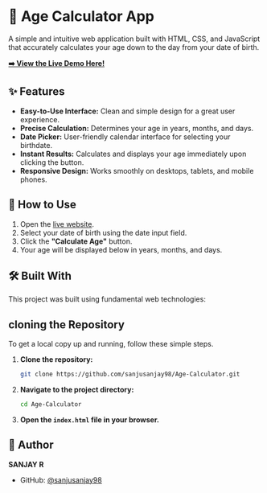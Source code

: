 # 📅 Age Calculator App

A simple and intuitive web application built with HTML, CSS, and JavaScript that accurately calculates your age down to the day from your date of birth.

[**➡️ View the Live Demo Here\!**](https://sanjusanjay98.github.io/Age-Calculator/)

## ✨ Features

  * **Easy-to-Use Interface:** Clean and simple design for a great user experience.
  * **Precise Calculation:** Determines your age in years, months, and days.
  * **Date Picker:** User-friendly calendar interface for selecting your birthdate.
  * **Instant Results:** Calculates and displays your age immediately upon clicking the button.
  * **Responsive Design:** Works smoothly on desktops, tablets, and mobile phones.

## 🚀 How to Use

1.  Open the [live website](https://sanjusanjay98.github.io/Age-Calculator/).
2.  Select your date of birth using the date input field.
3.  Click the **"Calculate Age"** button.
4.  Your age will be displayed below in years, months, and days.

## 🛠️ Built With

This project was built using fundamental web technologies:

## cloning the Repository

To get a local copy up and running, follow these simple steps.

1.  **Clone the repository:**
    ```sh
    git clone https://github.com/sanjusanjay98/Age-Calculator.git
    ```
2.  **Navigate to the project directory:**
    ```sh
    cd Age-Calculator
    ```
3.  **Open the `index.html` file in your browser.**

## 👤 Author

**SANJAY R**

  * GitHub: [@sanjusanjay98](https://github.com/sanjusanjay98)
